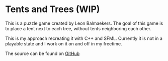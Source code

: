
# Tents and Trees (WIP)

This is a puzzle game created by Leon Balmaekers. The goal of this game is to place a tent next to each tree, without tents neighboring each other.

This is my approach recreating it with C++ and SFML. Currently it is not in a playable state and I work on it on and off in my freetime.

The source can be found on [GitHub](https://github.com/grandauto3/TentsAndTrees)
